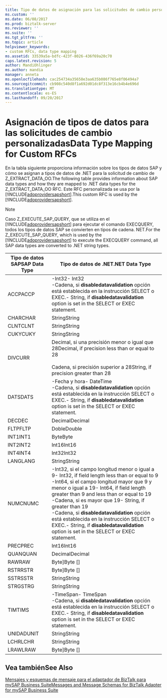 ```yaml
---
title: Tipo de datos de asignación para las solicitudes de cambio personalizadas | Documentos de Microsoft
ms.custom: ''
ms.date: 06/08/2017
ms.prod: biztalk-server
ms.reviewer: ''
ms.suite: ''
ms.tgt_pltfrm: ''
ms.topic: article
helpviewer_keywords:
- custom RFCs, data type mapping
ms.assetid: 33539a5a-bdfc-423f-8026-436f69a20c70
caps.latest.revision: 5
author: MandiOhlinger
ms.author: mandia
manager: anneta
ms.openlocfilehash: cac254734a35658e3aa635b086f765e8f06494a7
ms.sourcegitcommit: cb908c540d8f1a692d01dc8f313e16cb4b4e696d
ms.translationtype: MT
ms.contentlocale: es-ES
ms.lasthandoff: 09/20/2017
---
```

# <a name="data-type-mapping-for-custom-rfcs"></a><span data-ttu-id="8a1f2-102">Asignación de tipos de datos para las solicitudes de cambio personalizadas</span><span class="sxs-lookup"><span data-stu-id="8a1f2-102">Data Type Mapping for Custom RFCs</span></span>
<span data-ttu-id="8a1f2-103">En la tabla siguiente proporciona información sobre los tipos de datos SAP y cómo se asignan a tipos de datos de .NET para la solicitud de cambio de Z_EXTRACT_DATA_OO.</span><span class="sxs-lookup"><span data-stu-id="8a1f2-103">The following table provides information about SAP data types and how they are mapped to .NET data types for the Z_EXTRACT_DATA_OO RFC.</span></span> <span data-ttu-id="8a1f2-104">Este RFC personalizada se usa por la [!INCLUDE[adoprovidersapshort](../../includes/adoprovidersapshort-md.md)].</span><span class="sxs-lookup"><span data-stu-id="8a1f2-104">This custom RFC is used by the [!INCLUDE[adoprovidersapshort](../../includes/adoprovidersapshort-md.md)].</span></span>  
  
> [!NOTE]
>  <span data-ttu-id="8a1f2-105">Caso Z_EXECUTE_SAP_QUERY, que se utiliza en el [!INCLUDE[adoprovidersapshort](../../includes/adoprovidersapshort-md.md)] para ejecutar el comando EXECQUERY, todos los tipos de datos SAP se convierten en tipos de cadena. NET.</span><span class="sxs-lookup"><span data-stu-id="8a1f2-105">For the Z_EXECUTE_SAP_QUERY, which is used by the [!INCLUDE[adoprovidersapshort](../../includes/adoprovidersapshort-md.md)] to execute the EXECQUERY command, all SAP data types are converted to .NET string types.</span></span>  
  
|<span data-ttu-id="8a1f2-106">Tipo de datos SAP</span><span class="sxs-lookup"><span data-stu-id="8a1f2-106">SAP Data Type</span></span>|<span data-ttu-id="8a1f2-107">Tipo de datos de .NET</span><span class="sxs-lookup"><span data-stu-id="8a1f2-107">.NET Data Type</span></span>|  
|-------------------|--------------------|  
|<span data-ttu-id="8a1f2-108">ACCP</span><span class="sxs-lookup"><span data-stu-id="8a1f2-108">ACCP</span></span>|<span data-ttu-id="8a1f2-109">-Int32</span><span class="sxs-lookup"><span data-stu-id="8a1f2-109">-   Int32</span></span><br /><span data-ttu-id="8a1f2-110">-Cadena, si **disabledatavalidation** opción está establecida en la instrucción SELECT o EXEC.</span><span class="sxs-lookup"><span data-stu-id="8a1f2-110">-   String, if **disabledatavalidation** option is set in the SELECT or EXEC statement.</span></span>|  
|<span data-ttu-id="8a1f2-111">CHAR</span><span class="sxs-lookup"><span data-stu-id="8a1f2-111">CHAR</span></span>|<span data-ttu-id="8a1f2-112">String</span><span class="sxs-lookup"><span data-stu-id="8a1f2-112">String</span></span>|  
|<span data-ttu-id="8a1f2-113">CLNT</span><span class="sxs-lookup"><span data-stu-id="8a1f2-113">CLNT</span></span>|<span data-ttu-id="8a1f2-114">String</span><span class="sxs-lookup"><span data-stu-id="8a1f2-114">String</span></span>|  
|<span data-ttu-id="8a1f2-115">CUKY</span><span class="sxs-lookup"><span data-stu-id="8a1f2-115">CUKY</span></span>|<span data-ttu-id="8a1f2-116">String</span><span class="sxs-lookup"><span data-stu-id="8a1f2-116">String</span></span>|  
|<span data-ttu-id="8a1f2-117">DIV</span><span class="sxs-lookup"><span data-stu-id="8a1f2-117">CURR</span></span>|<span data-ttu-id="8a1f2-118">Decimal, si una precisión menor o igual que 28</span><span class="sxs-lookup"><span data-stu-id="8a1f2-118">Decimal, if precision less than or equal to 28</span></span><br /><br /> <span data-ttu-id="8a1f2-119">Cadena, si precisión superior a 28</span><span class="sxs-lookup"><span data-stu-id="8a1f2-119">String, if precision greater than 28</span></span>|  
|<span data-ttu-id="8a1f2-120">DATS</span><span class="sxs-lookup"><span data-stu-id="8a1f2-120">DATS</span></span>|<span data-ttu-id="8a1f2-121">-Fecha y hora</span><span class="sxs-lookup"><span data-stu-id="8a1f2-121">-   DateTime</span></span><br /><span data-ttu-id="8a1f2-122">-Cadena, si **disabledatavalidation** opción está establecida en la instrucción SELECT o EXEC.</span><span class="sxs-lookup"><span data-stu-id="8a1f2-122">-   String, if **disabledatavalidation** option is set in the SELECT or EXEC statement.</span></span>|  
|<span data-ttu-id="8a1f2-123">DEC</span><span class="sxs-lookup"><span data-stu-id="8a1f2-123">DEC</span></span>|<span data-ttu-id="8a1f2-124">Decimal</span><span class="sxs-lookup"><span data-stu-id="8a1f2-124">Decimal</span></span>|  
|<span data-ttu-id="8a1f2-125">FLTP</span><span class="sxs-lookup"><span data-stu-id="8a1f2-125">FLTP</span></span>|<span data-ttu-id="8a1f2-126">Doble</span><span class="sxs-lookup"><span data-stu-id="8a1f2-126">Double</span></span>|  
|<span data-ttu-id="8a1f2-127">INT1</span><span class="sxs-lookup"><span data-stu-id="8a1f2-127">INT1</span></span>|<span data-ttu-id="8a1f2-128">Byte</span><span class="sxs-lookup"><span data-stu-id="8a1f2-128">Byte</span></span>|  
|<span data-ttu-id="8a1f2-129">INT2</span><span class="sxs-lookup"><span data-stu-id="8a1f2-129">INT2</span></span>|<span data-ttu-id="8a1f2-130">Int16</span><span class="sxs-lookup"><span data-stu-id="8a1f2-130">Int16</span></span>|  
|<span data-ttu-id="8a1f2-131">INT4</span><span class="sxs-lookup"><span data-stu-id="8a1f2-131">INT4</span></span>|<span data-ttu-id="8a1f2-132">Int32</span><span class="sxs-lookup"><span data-stu-id="8a1f2-132">Int32</span></span>|  
|<span data-ttu-id="8a1f2-133">LANG</span><span class="sxs-lookup"><span data-stu-id="8a1f2-133">LANG</span></span>|<span data-ttu-id="8a1f2-134">String</span><span class="sxs-lookup"><span data-stu-id="8a1f2-134">String</span></span>|  
|<span data-ttu-id="8a1f2-135">NUMC</span><span class="sxs-lookup"><span data-stu-id="8a1f2-135">NUMC</span></span>|<span data-ttu-id="8a1f2-136">-Int32, si el campo longitud menor o igual a 9</span><span class="sxs-lookup"><span data-stu-id="8a1f2-136">-   Int32, if field length less than or equal to 9</span></span><br /><span data-ttu-id="8a1f2-137">-Int64, si el campo longitud mayor que 9 y menor o igual a 19</span><span class="sxs-lookup"><span data-stu-id="8a1f2-137">-   Int64, if field length greater than 9 and less than or equal to 19</span></span><br /><span data-ttu-id="8a1f2-138">-Cadena, si es mayor que 19</span><span class="sxs-lookup"><span data-stu-id="8a1f2-138">-   String, if greater than 19</span></span><br /><span data-ttu-id="8a1f2-139">-Cadena, si **disabledatavalidation** opción está establecida en la instrucción SELECT o EXEC.</span><span class="sxs-lookup"><span data-stu-id="8a1f2-139">-   String, if **disabledatavalidation** option is set in the SELECT or EXEC statement.</span></span>|  
|<span data-ttu-id="8a1f2-140">PREC</span><span class="sxs-lookup"><span data-stu-id="8a1f2-140">PREC</span></span>|<span data-ttu-id="8a1f2-141">Int16</span><span class="sxs-lookup"><span data-stu-id="8a1f2-141">Int16</span></span>|  
|<span data-ttu-id="8a1f2-142">QUAN</span><span class="sxs-lookup"><span data-stu-id="8a1f2-142">QUAN</span></span>|<span data-ttu-id="8a1f2-143">Decimal</span><span class="sxs-lookup"><span data-stu-id="8a1f2-143">Decimal</span></span>|  
|<span data-ttu-id="8a1f2-144">RAW</span><span class="sxs-lookup"><span data-stu-id="8a1f2-144">RAW</span></span>|<span data-ttu-id="8a1f2-145">Byte]</span><span class="sxs-lookup"><span data-stu-id="8a1f2-145">Byte []</span></span>|  
|<span data-ttu-id="8a1f2-146">RSTR</span><span class="sxs-lookup"><span data-stu-id="8a1f2-146">RSTR</span></span>|<span data-ttu-id="8a1f2-147">Byte]</span><span class="sxs-lookup"><span data-stu-id="8a1f2-147">Byte []</span></span>|  
|<span data-ttu-id="8a1f2-148">SSTR</span><span class="sxs-lookup"><span data-stu-id="8a1f2-148">SSTR</span></span>|<span data-ttu-id="8a1f2-149">String</span><span class="sxs-lookup"><span data-stu-id="8a1f2-149">String</span></span>|  
|<span data-ttu-id="8a1f2-150">STRG</span><span class="sxs-lookup"><span data-stu-id="8a1f2-150">STRG</span></span>|<span data-ttu-id="8a1f2-151">String</span><span class="sxs-lookup"><span data-stu-id="8a1f2-151">String</span></span>|  
|<span data-ttu-id="8a1f2-152">TIM</span><span class="sxs-lookup"><span data-stu-id="8a1f2-152">TIMS</span></span>|<span data-ttu-id="8a1f2-153">-TimeSpan</span><span class="sxs-lookup"><span data-stu-id="8a1f2-153">-   TimeSpan</span></span><br /><span data-ttu-id="8a1f2-154">-Cadena, si **disabledatavalidation** opción está establecida en la instrucción SELECT o EXEC.</span><span class="sxs-lookup"><span data-stu-id="8a1f2-154">-   String, if **disabledatavalidation** option is set in the SELECT or EXEC statement.</span></span>|  
|<span data-ttu-id="8a1f2-155">UNIDAD</span><span class="sxs-lookup"><span data-stu-id="8a1f2-155">UNIT</span></span>|<span data-ttu-id="8a1f2-156">String</span><span class="sxs-lookup"><span data-stu-id="8a1f2-156">String</span></span>|  
|<span data-ttu-id="8a1f2-157">LCHR</span><span class="sxs-lookup"><span data-stu-id="8a1f2-157">LCHR</span></span>|<span data-ttu-id="8a1f2-158">String</span><span class="sxs-lookup"><span data-stu-id="8a1f2-158">String</span></span>|  
|<span data-ttu-id="8a1f2-159">LRAW</span><span class="sxs-lookup"><span data-stu-id="8a1f2-159">LRAW</span></span>|<span data-ttu-id="8a1f2-160">Byte]</span><span class="sxs-lookup"><span data-stu-id="8a1f2-160">Byte []</span></span>|  
  
## <a name="see-also"></a><span data-ttu-id="8a1f2-161">Vea también</span><span class="sxs-lookup"><span data-stu-id="8a1f2-161">See Also</span></span>  
 [<span data-ttu-id="8a1f2-162">Mensajes y esquemas de mensaje para el adaptador de BizTalk para mySAP Business Suite</span><span class="sxs-lookup"><span data-stu-id="8a1f2-162">Messages and Message Schemas for BizTalk Adapter for mySAP Business Suite</span></span>](../../adapters-and-accelerators/adapter-sap/messages-and-message-schemas-for-biztalk-adapter-for-mysap-business-suite.md)